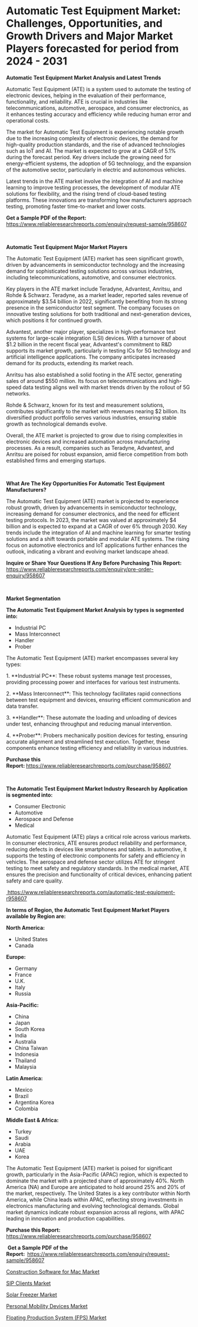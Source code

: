 <p><h1>Automatic Test Equipment Market: Challenges, Opportunities, and Growth Drivers and Major Market Players forecasted for period from 2024 - 2031</h1></p><p><strong>Automatic Test Equipment Market Analysis and Latest Trends</strong></p>
<p><p>Automatic Test Equipment (ATE) is a system used to automate the testing of electronic devices, helping in the evaluation of their performance, functionality, and reliability. ATE is crucial in industries like telecommunications, automotive, aerospace, and consumer electronics, as it enhances testing accuracy and efficiency while reducing human error and operational costs.</p><p>The market for Automatic Test Equipment is experiencing notable growth due to the increasing complexity of electronic devices, the demand for high-quality production standards, and the rise of advanced technologies such as IoT and AI. The market is expected to grow at a CAGR of 5.1% during the forecast period. Key drivers include the growing need for energy-efficient systems, the adoption of 5G technology, and the expansion of the automotive sector, particularly in electric and autonomous vehicles.</p><p>Latest trends in the ATE market involve the integration of AI and machine learning to improve testing processes, the development of modular ATE solutions for flexibility, and the rising trend of cloud-based testing platforms. These innovations are transforming how manufacturers approach testing, promoting faster time-to-market and lower costs.</p></p>
<p><strong>Get a Sample PDF of the Report:&nbsp;</strong> <a href="https://www.reliableresearchreports.com/enquiry/request-sample/958607?utm_campaign=32&utm_medium=2&utm_source=Github&utm_content=ia&utm_term=16112024&utm_id=automatic-test-equipment">https://www.reliableresearchreports.com/enquiry/request-sample/958607</a></p>
<p>&nbsp;</p>
<p><strong>Automatic Test Equipment Major Market Players</strong></p>
<p><p>The Automatic Test Equipment (ATE) market has seen significant growth, driven by advancements in semiconductor technology and the increasing demand for sophisticated testing solutions across various industries, including telecommunications, automotive, and consumer electronics. </p><p>Key players in the ATE market include Teradyne, Advantest, Anritsu, and Rohde & Schwarz. Teradyne, as a market leader, reported sales revenue of approximately $3.54 billion in 2022, significantly benefiting from its strong presence in the semiconductor test segment. The company focuses on innovative testing solutions for both traditional and next-generation devices, which positions it for continued growth.</p><p>Advantest, another major player, specializes in high-performance test systems for large-scale integration (LSI) devices. With a turnover of about $1.2 billion in the recent fiscal year, Advantest's commitment to R&D supports its market growth, particularly in testing ICs for 5G technology and artificial intelligence applications. The company anticipates increased demand for its products, extending its market reach.</p><p>Anritsu has also established a solid footing in the ATE sector, generating sales of around $550 million. Its focus on telecommunications and high-speed data testing aligns well with market trends driven by the rollout of 5G networks.</p><p>Rohde & Schwarz, known for its test and measurement solutions, contributes significantly to the market with revenues nearing $2 billion. Its diversified product portfolio serves various industries, ensuring stable growth as technological demands evolve.</p><p>Overall, the ATE market is projected to grow due to rising complexities in electronic devices and increased automation across manufacturing processes. As a result, companies such as Teradyne, Advantest, and Anritsu are poised for robust expansion, amid fierce competition from both established firms and emerging startups.</p></p>
<p>&nbsp;</p>
<p><strong>What Are The Key Opportunities For Automatic Test Equipment Manufacturers?</strong></p>
<p><p>The Automatic Test Equipment (ATE) market is projected to experience robust growth, driven by advancements in semiconductor technology, increasing demand for consumer electronics, and the need for efficient testing protocols. In 2023, the market was valued at approximately $4 billion and is expected to expand at a CAGR of over 6% through 2030. Key trends include the integration of AI and machine learning for smarter testing solutions and a shift towards portable and modular ATE systems. The rising focus on automotive electronics and IoT applications further enhances the outlook, indicating a vibrant and evolving market landscape ahead.</p></p>
<p><strong>Inquire or Share Your Questions If Any Before Purchasing This Report:</strong> <a href="https://www.reliableresearchreports.com/enquiry/pre-order-enquiry/958607?utm_campaign=32&utm_medium=2&utm_source=Github&utm_content=ia&utm_term=16112024&utm_id=automatic-test-equipment">https://www.reliableresearchreports.com/enquiry/pre-order-enquiry/958607</a></p>
<p>&nbsp;</p>
<p><strong>Market Segmentation</strong></p>
<p><strong>The Automatic Test Equipment Market Analysis by types is segmented into:</strong></p>
<p><ul><li>Industrial PC</li><li>Mass Interconnect</li><li>Handler</li><li>Prober</li></ul></p>
<p><p>The Automatic Test Equipment (ATE) market encompasses several key types: </p><p>1. **Industrial PC**: These robust systems manage test processes, providing processing power and interfaces for various test instruments.</p><p>   </p><p>2. **Mass Interconnect**: This technology facilitates rapid connections between test equipment and devices, ensuring efficient communication and data transfer.</p><p>   </p><p>3. **Handler**: These automate the loading and unloading of devices under test, enhancing throughput and reducing manual intervention.</p><p>   </p><p>4. **Prober**: Probers mechanically position devices for testing, ensuring accurate alignment and streamlined test execution. Together, these components enhance testing efficiency and reliability in various industries.</p></p>
<p><strong>Purchase this Report:&nbsp;</strong><a href="https://www.reliableresearchreports.com/purchase/958607?utm_campaign=32&utm_medium=2&utm_source=Github&utm_content=ia&utm_term=16112024&utm_id=automatic-test-equipment">https://www.reliableresearchreports.com/purchase/958607</a></p>
<p>&nbsp;</p>
<p><strong>The Automatic Test Equipment Market Industry Research by Application is segmented into:</strong></p>
<p><ul><li>Consumer Electronic</li><li>Automotive</li><li>Aerospace and Defense</li><li>Medical</li></ul></p>
<p><p>Automatic Test Equipment (ATE) plays a critical role across various markets. In consumer electronics, ATE ensures product reliability and performance, reducing defects in devices like smartphones and tablets. In automotive, it supports the testing of electronic components for safety and efficiency in vehicles. The aerospace and defense sector utilizes ATE for stringent testing to meet safety and regulatory standards. In the medical market, ATE ensures the precision and functionality of critical devices, enhancing patient safety and care quality.</p></p>
<p><a href="https://www.reliableresearchreports.com/automatic-test-equipment-r958607?utm_campaign=32&utm_medium=2&utm_source=Github&utm_content=ia&utm_term=16112024&utm_id=automatic-test-equipment">&nbsp;https://www.reliableresearchreports.com/automatic-test-equipment-r958607</a></p>
<p><strong>In terms of Region, the Automatic Test Equipment Market Players available by Region are:</strong></p>
<p>
    <p> <strong> North America: </strong>
        <ul>
            <li>United States</li>
            <li>Canada</li>
        </ul>
        </p> 
    <p> <strong> Europe: </strong>
        <ul>
            <li>Germany</li>
            <li>France</li>
            <li>U.K.</li>
            <li>Italy</li>
            <li>Russia</li>
        </ul>
        </p> 
    <p> <strong> Asia-Pacific: </strong>
        <ul>
            <li>China</li>
            <li>Japan</li>
            <li>South Korea</li>
            <li>India</li>
            <li>Australia</li>
            <li>China Taiwan</li>
            <li>Indonesia</li>
            <li>Thailand</li>
            <li>Malaysia</li>
        </ul>
        </p> 
    <p> <strong> Latin America: </strong>
        <ul>
            <li>Mexico</li>
            <li>Brazil</li>
            <li>Argentina Korea</li>
            <li>Colombia</li>
        </ul>
        </p> 
    <p> <strong> Middle East & Africa: </strong>
        <ul>
            <li>Turkey</li>
            <li>Saudi</li>
            <li>Arabia</li>
            <li>UAE</li>
            <li>Korea</li>
        </ul>
    </p>
    </p>
<p><p>The Automatic Test Equipment (ATE) market is poised for significant growth, particularly in the Asia-Pacific (APAC) region, which is expected to dominate the market with a projected share of approximately 40%. North America (NA) and Europe are anticipated to hold around 25% and 20% of the market, respectively. The United States is a key contributor within North America, while China leads within APAC, reflecting strong investments in electronics manufacturing and evolving technological demands. Global market dynamics indicate robust expansion across all regions, with APAC leading in innovation and production capabilities.</p></p>
<p><strong>Purchase this Report: </strong><a href="https://www.reliableresearchreports.com/purchase/958607?utm_campaign=32&utm_medium=2&utm_source=Github&utm_content=ia&utm_term=16112024&utm_id=automatic-test-equipment">https://www.reliableresearchreports.com/purchase/958607</a></p>
<p>&nbsp;<strong>Get a Sample PDF of the Report:&nbsp;&nbsp;</strong><a href="https://www.reliableresearchreports.com/enquiry/request-sample/958607?utm_campaign=32&utm_medium=2&utm_source=Github&utm_content=ia&utm_term=16112024&utm_id=automatic-test-equipment">https://www.reliableresearchreports.com/enquiry/request-sample/958607</a></p>
<p><strong></strong></p>
<p><p><a href="https://issuu.com/reportprime-2/docs/construction-software-for-mac-marke_03c64cd04d8e6c?utm_campaign=32&utm_medium=2&utm_source=Github&utm_content=ia&utm_term=16112024&utm_id=automatic-test-equipment">Construction Software for Mac Market</a></p><p><a href="https://issuu.com/reportprime-2/docs/sip-clients-market-size-2030.pptx_2ee47a73f7bf00?utm_campaign=32&utm_medium=2&utm_source=Github&utm_content=ia&utm_term=16112024&utm_id=automatic-test-equipment">SIP Clients Market</a></p><p><a href="https://www.linkedin.com/pulse/investing-solar-freezer-market-trends-leading-products-regional-kveuf?utm_campaign=32&utm_medium=2&utm_source=Github&utm_content=ia&utm_term=16112024&utm_id=automatic-test-equipment">Solar Freezer Market</a></p><p><a href="https://www.linkedin.com/pulse/strategic-insights-global-personal-mobility-devices-market-hb5of?utm_campaign=32&utm_medium=2&utm_source=Github&utm_content=ia&utm_term=16112024&utm_id=automatic-test-equipment">Personal Mobility Devices Market</a></p><p><a href="https://github.com/irfadac/Market-Research-Report-List-5/blob/main/floating-production-system-fps-market.md?utm_campaign=32&utm_medium=2&utm_source=Github&utm_content=ia&utm_term=16112024&utm_id=automatic-test-equipment">Floating Production System (FPS) Market</a></p></p>